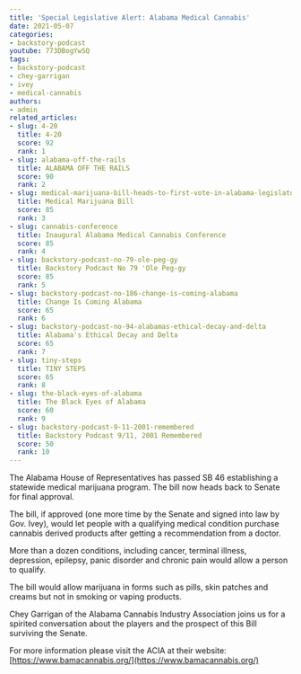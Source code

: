 ```yaml
---
title: 'Special Legislative Alert: Alabama Medical Cannabis'
date: 2021-05-07
categories:
- backstory-podcast
youtube: 773DBogYwSQ
tags:
- backstory-podcast
- chey-garrigan
- ivey
- medical-cannabis
authors:
- admin
related_articles:
- slug: 4-20
  title: 4-20
  score: 92
  rank: 1
- slug: alabama-off-the-rails
  title: ALABAMA OFF THE RAILS
  score: 90
  rank: 2
- slug: medical-marijuana-bill-heads-to-first-vote-in-alabama-legislature
  title: Medical Marijuana Bill
  score: 85
  rank: 3
- slug: cannabis-conference
  title: Inaugural Alabama Medical Cannabis Conference
  score: 85
  rank: 4
- slug: backstory-podcast-no-79-ole-peg-gy
  title: Backstory Podcast No 79 'Ole Peg-gy
  score: 85
  rank: 5
- slug: backstory-podcast-no-186-change-is-coming-alabama
  title: Change Is Coming Alabama
  score: 65
  rank: 6
- slug: backstory-podcast-no-94-alabamas-ethical-decay-and-delta
  title: Alabama's Ethical Decay and Delta
  score: 65
  rank: 7
- slug: tiny-steps
  title: TINY STEPS
  score: 65
  rank: 8
- slug: the-black-eyes-of-alabama
  title: The Black Eyes of Alabama
  score: 60
  rank: 9
- slug: backstory-podcast-9-11-2001-remembered
  title: Backstory Podcast 9/11, 2001 Remembered
  score: 50
  rank: 10
---
```

The Alabama House of Representatives has passed SB 46 establishing a statewide medical marijuana program. The bill now heads back to Senate for final approval.

The bill, if approved (one more time by the Senate and signed into law by Gov. Ivey), would let people with a qualifying medical condition purchase cannabis derived products after getting a recommendation from a doctor.

More than a dozen conditions, including cancer, terminal illness, depression, epilepsy, panic disorder and chronic pain would allow a person to qualify.

The bill would allow marijuana in forms such as pills, skin patches and creams but not in smoking or vaping products.

Chey Garrigan of the Alabama Cannabis Industry Association joins us for a spirited conversation about the players and the prospect of this Bill surviving the Senate.

For more information please visit the ACIA at their website: [https://www.bamacannabis.org/](https://www.bamacannabis.org/)

